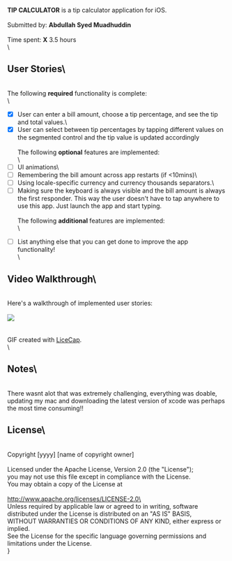 
**TIP CALCULATOR** is a tip calculator application for iOS.\
\
Submitted by: **Abdullah Syed Muadhuddin**\
\
Time spent: **X** 3.5 hours\
\
## User Stories\
\
The following **required** functionality is complete:\
\
* [x] User can enter a bill amount, choose a tip percentage, and see the tip and total values.\
* [x] User can select between tip percentages by tapping different values on the segmented control and the tip value is updated accordingly\
\
The following **optional** features are implemented:\
\
* [ ] UI animations\
* [ ] Remembering the bill amount across app restarts (if <10mins)\
* [ ] Using locale-specific currency and currency thousands separators.\
* [ ] Making sure the keyboard is always visible and the bill amount is always the first responder. This way the user doesn't have to tap anywhere to use this app. Just launch the app and start typing.\
\
The following **additional** features are implemented:\
\
- [ ] List anything else that you can get done to improve the app functionality!\
\
## Video Walkthrough\
\
Here's a walkthrough of implemented user stories:\
\
![](https://i.imgur.com/QS8G4t8.gif)\
\
\
GIF created with [LiceCap](http://www.cockos.com/licecap/).\
\
## Notes\
\
There wasnt alot that was extremely challenging, everything was doable, updating my mac and downloading the latest version of xcode was perhaps the most time consuming!!
## License\
\
    Copyright [yyyy] [name of copyright owner]\
\
    Licensed under the Apache License, Version 2.0 (the "License");\
    you may not use this file except in compliance with the License.\
    You may obtain a copy of the License at\
\
        http://www.apache.org/licenses/LICENSE-2.0\
\
    Unless required by applicable law or agreed to in writing, software\
    distributed under the License is distributed on an "AS IS" BASIS,\
    WITHOUT WARRANTIES OR CONDITIONS OF ANY KIND, either express or implied.\
    See the License for the specific language governing permissions and\
    limitations under the License.\
}
